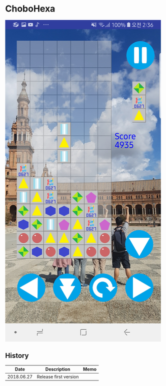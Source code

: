 # ChoboHexa
![screen shot](https://github.com/chobocho/ChoboHexa/blob/master/ux/screenshot.jpg)

## History
Date      |Description                     |Memo
----------|--------------------------------|-----
2018.06.27|Release first version           |
